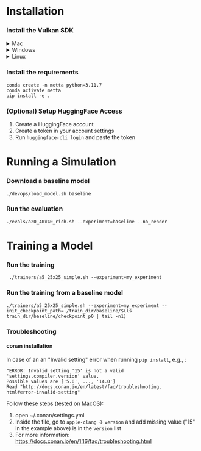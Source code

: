 # Installation


### Install the Vulkan SDK

<details>
<summary>Mac</summary>

[Download Vulkan SDK for Mac](https://sdk.lunarg.com/sdk/download/1.3.224.1/mac/vulkansdk-macos-1.3.224.1.dmg)

</details>

<details>
<summary>Windows</summary>

[Download Vulkan SDK for Windows](https://sdk.lunarg.com/sdk/download/1.3.224.1/windows/VulkanSDK-1.3.224.1-Installer.exe)

</details>

<details>
<summary>Linux</summary>

```bash
mkdir ~/vulkan
cd ~/vulkan
wget https://sdk.lunarg.com/sdk/download/1.3.224.1/linux/vulkansdk-linux-x86_64-1.3.224.1.tar.gz
tar -zxvf vulkansdk-linux-x86_64-1.3.224.1.tar.gz
cd 1.3.224.1
yes | ./vulkansdk
echo 'source ~/1.3.224.1/setup-env.sh' >> ~/.bashrc
```
</details>

### Install the requirements
```
conda create -n metta python=3.11.7
conda activate metta
pip install -e .
```

### (Optional) Setup HuggingFace Access

1. Create a HuggingFace account
2. Create a token in your account settings
3. Run `huggingface-cli login` and paste the token

# Running a Simulation

### Download a baseline model

```
./devops/load_model.sh baseline
```

### Run the evaluation

```
./evals/a20_40x40_rich.sh --experiment=baseline --no_render
```

# Training a Model

### Run the training

```
 ./trainers/a5_25x25_simple.sh --experiment=my_experiment
```


### Run the training from a baseline model
```
./trainers/a5_25x25_simple.sh --experiment=my_experiment --init_checkpoint_path=./train_dir/baseline/$(ls train_dir/baseline/checkpoint_p0 | tail -n1)
```

### Troubleshooting
#### conan installation
In case of an an "Invalid setting" error when running `pip install`, e.g., :
```
"ERROR: Invalid setting '15' is not a valid 'settings.compiler.version' value.
Possible values are ['5.0', ..., '14.0']
Read "http://docs.conan.io/en/latest/faq/troubleshooting.
html#error-invalid-setting"
```
Follow these steps (tested on MacOS):
1. open ~/.conan/settings.yml
2. Inside the file, go to `apple-clang` -> `version` and add missing value ("15" in the example above) is in the `version` list
3. For more information: https://docs.conan.io/en/1.16/faq/troubleshooting.html

